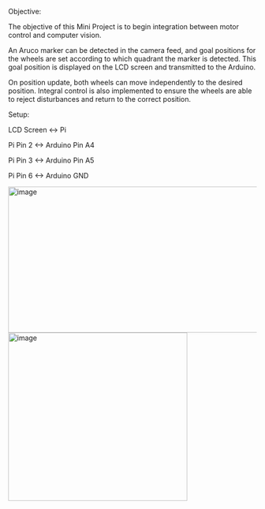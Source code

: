 Objective:

The objective of this Mini Project is to begin integration between motor control and computer vision. 

An Aruco marker can be detected in the camera feed, and goal positions for the wheels are set according to which quadrant the marker is detected. This goal position is displayed on the LCD screen and transmitted to the Arduino.

On position update, both wheels can move independently to the desired position. Integral control is also implemented to ensure the wheels are able to reject disturbances and return to the correct position.



Setup:

LCD Screen <-> Pi

Pi Pin 2 <-> Arduino Pin A4

Pi Pin 3 <-> Arduino Pin A5

Pi Pin 6 <-> Arduino GND



<img width="516" height="296" alt="image" src="https://github.com/user-attachments/assets/ddda6e54-318a-4374-bb52-cce38aea2884" />

<img width="363" height="341" alt="image" src="https://github.com/user-attachments/assets/141fa792-8f9b-47ec-8e89-9b35b89c494f" />




